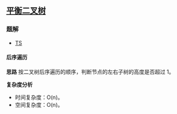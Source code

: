 ## [平衡二叉树](https://leetcode-cn.com/problems/balanced-binary-tree/)
### 题解
+ [TS](../../ts/128/110.ts)

#### 后序遍历
**思路**
按二叉树后序遍历的顺序，判断节点的左右子树的高度是否超过 1。

**复杂度分析**
+ 时间复杂度：O(n)。
+ 空间复杂度：O(n)。